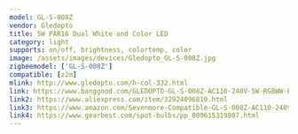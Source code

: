```yaml
---
model: GL-S-008Z
vendor: Gledopto
title: 5W PAR16 Dual White and Color LED 
category: light
supports: on/off, brightness, colortemp, color
image: /assets/images/devices/Gledopto_GL-S-008Z.jpg
zigbeemodel: ['GL-S-008Z']
compatible: [z2m]
mlink: http://www.gledopto.com/h-col-332.html
link: https://www.banggood.com/GLEDOPTO-GL-S-008Z-AC110-240V-5W-RGBWW-E27-PAR16-Smart-LED-Spotlight-Bulb-Work-With-Alexa-Philip-HUB-p-1480114.html
link2: https://www.aliexpress.com/item/32924096810.html
link3: https://www.amazon.com/Sevenmore-Compatible-GL-S-008Z-AC110-240V-Spotlight/dp/B07WCTHLX6
link4: https://www.gearbest.com/spot-bulbs/pp_009615319807.html
---
```


